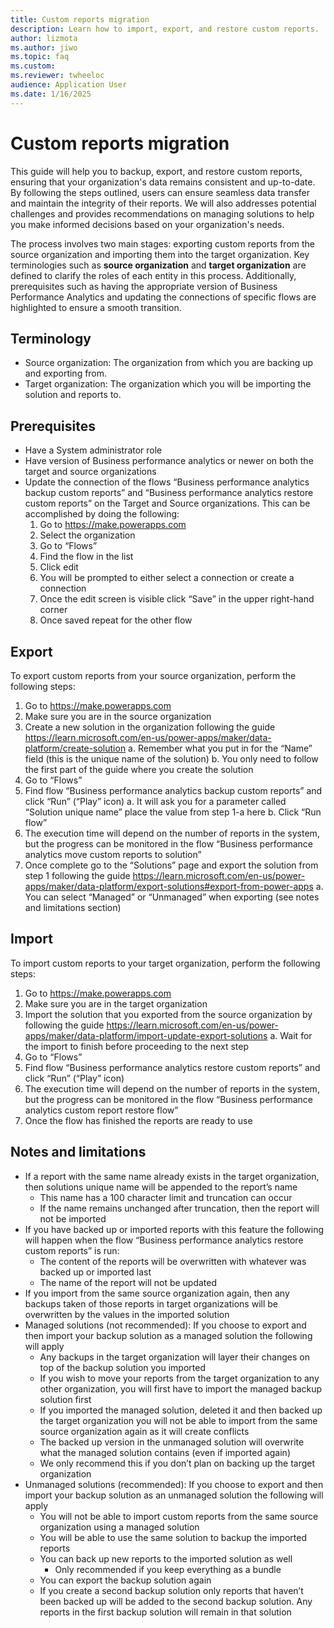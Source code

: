 ```yaml
---
title: Custom reports migration
description: Learn how to import, export, and restore custom reports.
author: lizmota
ms.author: jiwo
ms.topic: faq
ms.custom:
ms.reviewer: twheeloc 
audience: Application User
ms.date: 1/16/2025
---
```


# Custom reports migration

This guide will help you to backup, export, and restore custom reports, ensuring that your organization's data remains consistent and up-to-date. By following the steps outlined, users can ensure seamless data transfer and maintain the integrity of their reports. We will also addresses potential challenges and provides recommendations on managing solutions to help you make informed decisions based on your organization's needs.

The process involves two main stages: exporting custom reports from the source organization and importing them into the target organization. Key terminologies such as **source organization** and **target organization** are defined to clarify the roles of each entity in this process. Additionally, prerequisites such as having the appropriate version of Business Performance Analytics and updating the connections of specific flows are highlighted to ensure a smooth transition.

## Terminology
- Source organization: The organization from which you are backing up and exporting from.
- Target organization: The organization which you will be importing the solution and reports to.
  
## Prerequisites
- Have a System administrator role
-	Have version of Business performance analytics <version here> or newer on both the target and source organizations
-	Update the connection of the flows “Business performance analytics backup custom reports” and “Business performance analytics restore custom reports” on the Target and Source organizations. This can be accomplished by doing the following:
    1.	Go to https://make.powerapps.com
    2.	Select the organization
    3.	Go to “Flows”
    4.	Find the flow in the list
    5.	Click edit
    6.	You will be prompted to either select a connection or create a connection
    7.	Once the edit screen is visible click “Save” in the upper right-hand corner
    8.	Once saved repeat for the other flow

## Export
To export custom reports from your source organization, perform the following steps:
1.	Go to https://make.powerapps.com
2.	Make sure you are in the source organization
3.	Create a new solution in the organization following the guide https://learn.microsoft.com/en-us/power-apps/maker/data-platform/create-solution 
a.	Remember what you put in for the “Name” field (this is the unique name of the solution)
b.	You only need to follow the first part of the guide where you create the solution
4.	Go to “Flows”
5.	Find flow “Business performance analytics backup custom reports” and click “Run” (“Play” icon)
a.	It will ask you for a parameter called “Solution unique name” place the value from step 1-a here
b.	Click “Run flow”
6.	The execution time will depend on the number of reports in the system, but the progress can be monitored in the flow “Business performance analytics move custom reports to solution”
7.	Once complete go to the “Solutions” page and export the solution from step 1 following the guide https://learn.microsoft.com/en-us/power-apps/maker/data-platform/export-solutions#export-from-power-apps 
a.	You can select “Managed” or “Unmanaged” when exporting (see notes and limitations section)

## Import
To import custom reports to your target organization, perform the following steps:
1.	Go to https://make.powerapps.com
2.	Make sure you are in the target organization
3.	Import the solution that you exported from the source organization by following the guide https://learn.microsoft.com/en-us/power-apps/maker/data-platform/import-update-export-solutions
a.	Wait for the import to finish before proceeding to the next step
4.	Go to “Flows”
5.	Find flow “Business performance analytics restore custom reports” and click “Run” (“Play” icon)
6.	The execution time will depend on the number of reports in the system, but the progress can be monitored in the flow “Business performance analytics custom report restore flow”
7.	Once the flow has finished the reports are ready to use
   
## Notes and limitations
-	If a report with the same name already exists in the target organization, then solutions unique name will be appended to the report’s name
    - This name has a 100 character limit and truncation can occur
    - If the name remains unchanged after truncation, then the report will not be imported
-	If you have backed up or imported reports with this feature the following will happen when the flow “Business performance analytics restore custom reports” is run:
    - The content of the reports will be overwritten with whatever was backed up or imported last 
    - The name of the report will not be updated
-	If you import from the same source organization again, then any backups taken of those reports in target organizations will be overwritten by the values in the imported solution
-	Managed solutions (not recommended): If you choose to export and then import your backup solution as a managed solution the following will apply
    - Any backups in the target organization will layer their changes on top of the backup solution you imported
    - If you wish to move your reports from the target organization to any other organization, you will first have to import the managed backup solution first
    - If you imported the managed solution, deleted it and then backed up the target organization you will not be able to import from the same source organization again as it will create conflicts
    - The backed up version in the unmanaged solution will overwrite what the managed solution contains (even if imported again)
    - We only recommend this if you don’t plan on backing up the target organization
-	Unmanaged solutions (recommended): If you choose to export and then import your backup solution as an unmanaged solution the following will apply
    - You will not be able to import custom reports from the same source organization using a managed solution
    - You will be able to use the same solution to backup the imported reports
    - You can back up new reports to the imported solution as well
        - Only recommended if you keep everything as a bundle
    - You can export the backup solution again
    - If you create a second backup solution only reports that haven’t been backed up will be added to the second backup solution.  Any reports in the first backup solution will remain in that solution
